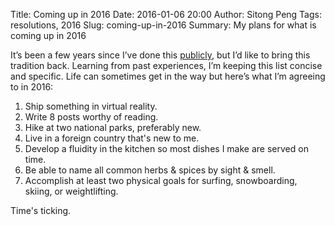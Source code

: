 Title: Coming up in 2016
Date: 2016-01-06 20:00
Author: Sitong Peng
Tags: resolutions, 2016
Slug: coming-up-in-2016
Summary: My plans for what is coming up in 2016

It’s been a few years since I’ve done this [publicly](/posts/programming-resolutions.html), but I’d like to bring this tradition back. Learning from past experiences, I’m keeping this list concise and specific. Life can sometimes get in the way but here’s what I’m agreeing to in 2016:

1. Ship something in virtual reality.
2. Write 8 posts worthy of reading.
3. Hike at two national parks, preferably new.
4. Live in a foreign country that's new to me.
5. Develop a fluidity in the kitchen so most dishes I make are served on time.
6. Be able to name all common herbs & spices by sight & smell.
7. Accomplish at least two physical goals for surfing, snowboarding, skiing, or weightlifting.

Time's ticking.
